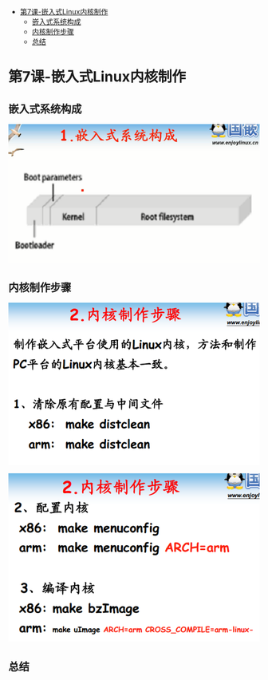 <!-- TOC depthFrom:1 depthTo:6 withLinks:1 updateOnSave:1 orderedList:0 -->

- [第7课-嵌入式Linux内核制作](#第7课-嵌入式linux内核制作)
	- [嵌入式系统构成](#嵌入式系统构成)
	- [内核制作步骤](#内核制作步骤)
	- [总结](#总结)

<!-- /TOC -->
# 第7课-嵌入式Linux内核制作

## 嵌入式系统构成

![1526609592988.png](image/1526609592988.png)

## 内核制作步骤

![1526609619802.png](image/1526609619802.png)

![1526609627178.png](image/1526609627178.png)



## 总结
